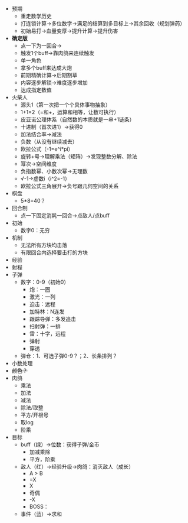- 预期
  - 重走数学历史
  - 打连锁计算→多位数字→满足的结算到多目标上→其余回收（规划弹药）
  - 初始易打→血量变厚→提升计算→提升伤害
- **确定版**
  - 点一下为一回合→
  - 触发1个buff→靠肉鸽来连续触发
  - 单一角色
  - 拿多个buff来达成大炮
  - 前期精确计算→后期割草
  - 内容逐步解锁→难度逐步增加
  - 达成指定数值
- 火柴人
  - 源头1（第一次把一个个具体事物抽象）
  - 1+1=2（=和+，运算和相等，让数可执行）
  - 皮亚诺公理体系（自然数的本质就是一串+1链条）
  - 十进制（首次进1）→获得0
  - 加法结合率→减法
  - 负数（从没有继续减去）
  - 欧拉公式（-1=e^i*pi）
  - 旋转+号→理解乘法（矩阵）→发现整数分解、除法
  - 幂次→空间维度
  - 负指数幂、小数次幂→无理数
  - √-1→虚数i（i^2=-1）
  - 欧拉公式三角展开→负号跟几何空间的关系
- 棋盘
  - 5*8=40？
- 回合制
  - 点一下固定消耗一回合→点敌人/点buff
- 初始
  - 数字0：无穷
- 机制
  - 无法所有方块均击落
  - 有限回合内选择要击打的方块
- 经验
- 射程
- 子弹
  - 数字：0-9（初始0）
    - 炮：一圈
    - 激光：一列
    - 迫击：远程
    - 加特林：N连发
    - 跟踪导弹：多发追击
    - 扫射弹：一排
    - 雷：十字，远程
    - 弹射
    - 穿透
  - 弹仓：1、可选子弹0-9？；2、长条排列？
- 小数处理
- ~~颜色？~~
- 肉鸽
  - 乘法
  - 加法
  - 减法
  - 除法/取整
  - 平方/开根号
  - 取log
  - 阶乘
- 目标
  - buff（绿）→位数：获得子弹/金币
    - 加减乘除
    - 平方，阶乘
  - 敌人（红）→经验升级→肉鸽：消灭敌人（成长）
    - A > B
    - =X
    - X
    - 奇偶
    - -X
    - BOSS：
  - 事件（蓝）→求和